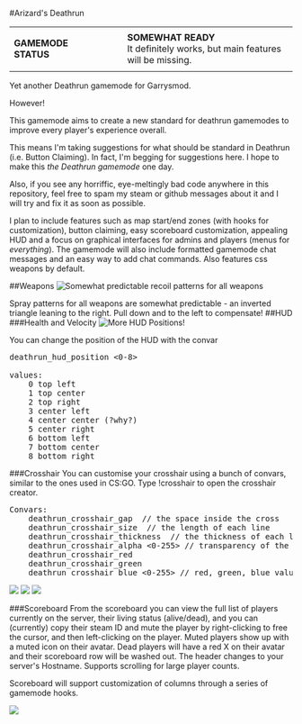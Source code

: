 #Arizard's Deathrun
<table>
<tr>
<td>
 <p><b>GAMEMODE STATUS</b></p>
</td>
<td>&nbsp;&nbsp;&nbsp;&nbsp;&nbsp;&nbsp;&nbsp;</td>
<td>
 <b>SOMEWHAT READY</b><br/>It definitely works, but main features will be missing.
</td>
</tr>
</table>


Yet another Deathrun gamemode for Garrysmod. 

However!

This gamemode aims to create a new standard for deathrun gamemodes to improve every player's experience overall.

This means I'm taking suggestions for what should be standard in Deathrun (i.e. Button Claiming). In fact, I'm begging for suggestions here. I hope to make this *the Deathrun gamemode* one day.

Also, if you see any horriffic, eye-meltingly bad code anywhere in this repository, feel free to spam my steam or github messages about it and I will try and fix it as soon as possible.

I plan to include features such as map start/end zones (with hooks for customization), button claiming, easy scoreboard customization, appealing HUD and a focus on graphical interfaces for admins and players (menus for *everything*). The gamemode will also include formatted gamemode chat messages and an easy way to add chat commands. Also features css weapons by default.

##Weapons
![](http://i.imgur.com/oR8DjMY.png, "Somewhat predictable recoil patterns for all weapons")

Spray patterns for all weapons are somewhat predictable - an inverted triangle leaning to the right. Pull down and to the left to compensate!
##HUD
###Health and Velocity
![](http://i.imgur.com/zeY8EcB.png "More HUD Positions!")

You can change the position of the HUD with the convar 
<pre>
deathrun_hud_position <0-8>

values:
	0 top left
	1 top center
	2 top right
	3 center left
	4 center center (?why?)
	5 center right
	6 bottom left
	7 bottom center
	8 bottom right
</pre>
###Crosshair
You can customise your crosshair using a bunch of convars, similar to the ones used in CS:GO. Type !crosshair to open the crosshair creator.

<pre>
Convars:
	deathrun_crosshair_gap <int> // the space inside the cross
	deathrun_crosshair_size <int> // the length of each line
	deathrun_crosshair_thickness <int> // the thickness of each line
	deathrun_crosshair_alpha <0-255> // transparency of the crosshair
	deathrun_crosshair_red
	deathrun_crosshair_green
	deathrun_crosshair_blue <0-255> // red, green, blue values for the color.
</pre>
![](http://i.imgur.com/WXhPeLV.png)
![](http://i.imgur.com/95pKGCK.png)
![](http://i.imgur.com/SPBUqLq.png)

###Scoreboard
From the scoreboard you can view the full list of players currently on the server, their living status (alive/dead), and you can (currently) copy their steam ID and mute the player by right-clicking to free the cursor, and then left-clicking on the player. Muted players show up with a muted icon on their avatar. Dead players will have a red X on their avatar and their scoreboard row will be washed out. The header changes to your server's Hostname. Supports scrolling for large player counts.

Scoreboard will support customization of columns through a series of gamemode hooks.

![](http://i.imgur.com/OagMUse.png)